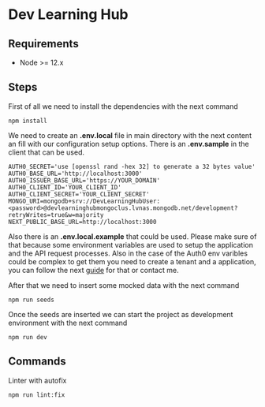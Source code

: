 # Dev Learning Hub

## Requirements

- Node >= 12.x

## Steps

First of all we need to install the dependencies with the next command

```
npm install
```

We need to create an **.env.local** file in main directory with the next content an fill with our configuration setup options. There is an **.env.sample** in the client that can be used.

```
AUTH0_SECRET='use [openssl rand -hex 32] to generate a 32 bytes value'
AUTH0_BASE_URL='http://localhost:3000'
AUTH0_ISSUER_BASE_URL='https://YOUR_DOMAIN'
AUTH0_CLIENT_ID='YOUR_CLIENT_ID'
AUTH0_CLIENT_SECRET='YOUR_CLIENT_SECRET'
MONGO_URI=mongodb+srv://DevLearningHubUser:<password>@devlearninghubmongoclus.lvnas.mongodb.net/development?retryWrites=true&w=majority
NEXT_PUBLIC_BASE_URL=http://localhost:3000
```


Also there is an **.env.local.example** that could be used. Please make sure of that because some environment variables are used to setup the application and the API request processes. Also in the case of the Auth0 env varibles could be complex to get them you need to create a tenant and a application, you can follow the next [guide](https://auth0.com/docs/quickstart/webapp/nextjs/) for that or contact me. 

After that we need to insert some mocked data with the next command

```
npm run seeds
```

Once the seeds are inserted we can start the project as development environment with the next command

```
npm run dev
```

## Commands

Linter with autofix

```
npm run lint:fix
```
